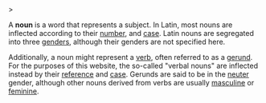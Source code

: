 <!-- markdownlint-disable MD041 -->>
A **noun** is a word that represents a subject. In Latin, most nouns are inflected according to their [number](numerus.md), and [case](casus.md). Latin nouns are segregated into three [genders](genus.md), although their genders are not specified here.

Additionally, a noun might represent a [verb](actus.md), often referred to as a [gerund](gerundium.md). For the purposes of this website, the so-called "verbal nouns" are inflected instead by their [reference](actum.md) and [case](casus.md). Gerunds are said to be in the [neuter](neutrum.md) gender, although other nouns derived from verbs are usually [masculine](masculinum.md) or [feminine](femininum.md).
